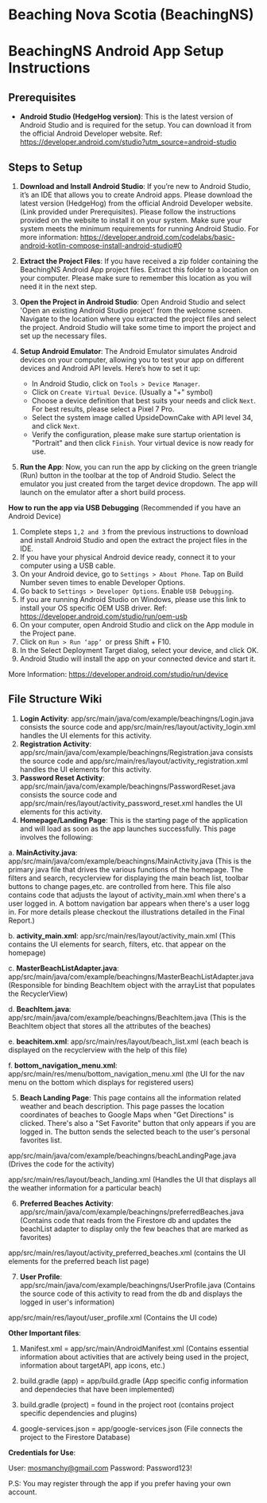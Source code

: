 # Beaching Nova Scotia (BeachingNS)

# BeachingNS Android App Setup Instructions

## Prerequisites
- **Android Studio (HedgeHog version)**: This is the latest version of Android Studio and is required for the setup. You can download it from the official Android Developer website. Ref: https://developer.android.com/studio?utm_source=android-studio

## Steps to Setup

1. **Download and Install Android Studio**: If you’re new to Android Studio, it’s an IDE that allows you to create Android apps. Please  download the latest version (HedgeHog) from the official Android Developer website. (Link provided under Prerequisites). Please follow the instructions provided on the website to install it on your system. Make sure your system meets the minimum requirements for running Android Studio. For more information: https://developer.android.com/codelabs/basic-android-kotlin-compose-install-android-studio#0

2. **Extract the Project Files**: If you have received a zip folder containing the BeachingNS Android App project files. Extract this folder to a location on your computer. Please make sure to remember this location as you will need it in the next step.

3. **Open the Project in Android Studio**: Open Android Studio and select 'Open an existing Android Studio project' from the welcome screen. Navigate to the location where you extracted the project files and select the project. Android Studio will take some time to import the project and set up the necessary files.

4. **Setup Android Emulator**: The Android Emulator simulates Android devices on your computer, allowing you to test your app on different devices and Android API levels. Here’s how to set it up:
    - In Android Studio, click on `Tools > Device Manager`.
    - Click on `Create Virtual Device`. (Usually a "+" symbol)
    - Choose a device definition that best suits your needs and click `Next`. For best results, please select a Pixel 7 Pro.
    - Select the system image called UpsideDownCake with API level 34, and click `Next`.
    - Verify the configuration, please make sure startup orientation is "Portrait" and then click `Finish`. Your virtual device is now ready for use.

5. **Run the App**: Now, you can run the app by clicking on the green triangle (Run) button in the toolbar at the top of Android Studio. Select the emulator you just created from the target device dropdown. The app will launch on the emulator after a short build process.

**How to run the app via USB Debugging** (Recommended if you have an Android Device)

1) Complete steps `1,2 and 3` from the previous instructions to download and install Android Studio and open the extract the project files in the IDE.
2) If you have your physical Android device ready, connect it to your computer using a USB cable.
3) On your Android device, go to `Settings > About Phone`. Tap on Build Number seven times to enable Developer Options.
4) Go back to `Settings > Developer Options`. Enable `USB Debugging`.
5) If you are running Android Studio on Windows, please use this link to install your OS specific OEM USB driver. Ref: https://developer.android.com/studio/run/oem-usb
6) On your computer, open Android Studio and click on the App module in the Project pane.
7) Click on `Run > Run ‘app’ `or press Shift + F10.
8) In the Select Deployment Target dialog, select your device, and click OK.
9) Android Studio will install the app on your connected device and start it.

More Information: https://developer.android.com/studio/run/device


## File Structure Wiki

1. **Login Activity**: app/src/main/java/com/example/beachingns/Login.java consists the source code and app/src/main/res/layout/activity_login.xml handles the UI elements for this activity.
2. **Registration Activity**: app/src/main/java/com/example/beachingns/Registration.java consists the source code and app/src/main/res/layout/activity_registration.xml handles the UI elements for this activity.
3. **Password Reset Activity**: app/src/main/java/com/example/beachingns/PasswordReset.java consists the source code and app/src/main/res/layout/activity_password_reset.xml handles the UI elements for this activity.
4. **Homepage/Landing Page**: This is the starting page of the application and will load as soon as the app launches successfully. This page involves the following:

a. **MainActivity.java**: app/src/main/java/com/example/beachingns/MainActivity.java (This is the primary java file that drives the various functions of the homepage. The filters and search, recyclerview for displaying the main beach list, toolbar buttons to change pages,etc. are controlled from here. This file also contains code that adjusts the layout of activity_main.xml when there's a user logged in. A bottom navigation bar appears when there's a user logg in. For more details please checkout the illustrations detailed in the Final Report.)

b. **activity_main.xml**: app/src/main/res/layout/activity_main.xml (This contains the UI elements for search, filters, etc. that appear on the homepage)

c. **MasterBeachListAdapter.java**: app/src/main/java/com/example/beachingns/MasterBeachListAdapter.java (Responsible for binding BeachItem object with the arrayList that populates the RecyclerView)

d. **BeachItem.java**: app/src/main/java/com/example/beachingns/BeachItem.java (This is the BeachItem object that stores all the attributes of the beaches)

e. **beachitem.xml**:  app/src/main/res/layout/beach_list.xml (each beach is displayed on the recyclerview with the help of this file)

f. **bottom_navigation_menu.xml**: app/src/main/res/menu/bottom_navigation_menu.xml (the UI for the nav menu on the bottom which displays for registered users)

5. **Beach Landing Page**: This page contains all the information related weather and beach description. This page passes the location coordinates of beaches to Google Maps when "Get Directions" is clicked. There's also a "Set Favorite" button that only appears if you are logged in. The button sends the selected beach to the user's personal favorites list.

app/src/main/java/com/example/beachingns/beachLandingPage.java (Drives the code for the activity)

app/src/main/res/layout/beach_landing.xml (Handles the UI that displays all the weather information for a particular beach)

6. **Preferred Beaches Activity**: app/src/main/java/com/example/beachingns/preferredBeaches.java (Contains code that reads from the Firestore db and updates the beachList adapter to display only the few beaches that are marked as favorites)

app/src/main/res/layout/activity_preferred_beaches.xml (contains the UI elements for the preferred beach list page)

7. **User Profile**:  app/src/main/java/com/example/beachingns/UserProfile.java (Contains the source code of this activity to read from the db and displays the logged in user's information)

app/src/main/res/layout/user_profile.xml (Contains the UI code)


**Other Important files**:

1) Manifest.xml = app/src/main/AndroidManifest.xml (Contains essential information about activities that are actively being used in the project, information about targetAPI, app icons, etc.)

2) build.gradle (app) = app/build.gradle (App specific config information and dependecies that have been implemented)

3) build.gradle (project) = found in the project root  (contains project specific dependencies and plugins)

4) google-services.json = app/google-services.json (File connects the project to the Firestore Database)


**Credentials for Use**:

User: mosmanchy@gmail.com
Password: Password123!

P.S: You may register through the app if you prefer having your own account.
